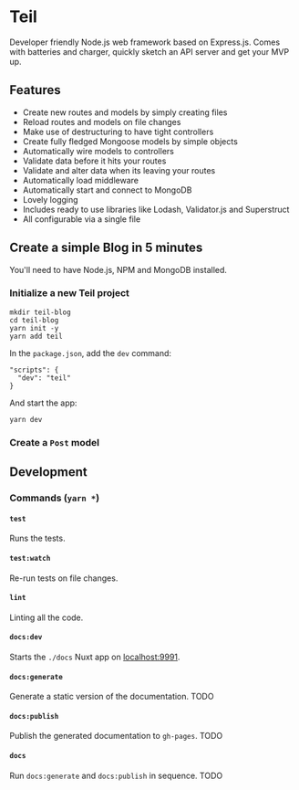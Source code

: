 # Teil

Developer friendly Node.js web framework based on Express.js. Comes with
batteries and charger, quickly sketch an API server and get your MVP up.

## Features

- Create new routes and models by simply creating files
- Reload routes and models on file changes
- Make use of destructuring to have tight controllers
- Create fully fledged Mongoose models by simple objects
- Automatically wire models to controllers
- Validate data before it hits your routes
- Validate and alter data when its leaving your routes
- Automatically load middleware
- Automatically start and connect to MongoDB
- Lovely logging
- Includes ready to use libraries like Lodash, Validator.js and Superstruct
- All configurable via a single file


## Create a simple Blog in 5 minutes

You'll need to have Node.js, NPM and MongoDB installed.

### Initialize a new Teil project

```
mkdir teil-blog
cd teil-blog
yarn init -y
yarn add teil
```

In the `package.json`, add the `dev` command:

```
"scripts": {
  "dev": "teil"
}
```

And start the app:

```
yarn dev
```

### Create a `Post` model




## Development

### Commands (`yarn *`)

#### `test`

Runs the tests.

#### `test:watch`

Re-run tests on file changes.

#### `lint`

Linting all the code.

#### `docs:dev`

Starts the `./docs` Nuxt app on [localhost:9991](http://localhost:9991).

#### `docs:generate`

Generate a static version of the documentation. TODO

#### `docs:publish`

Publish the generated documentation to `gh-pages`. TODO

#### `docs`

Run `docs:generate` and `docs:publish` in sequence. TODO
